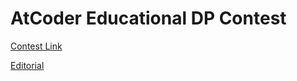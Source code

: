 # AtCoder Educational DP Contest

[Contest Link](https://atcoder.jp/contests/dp/tasks)

[Editorial](https://nwatx.me/post/atcoderdp)

